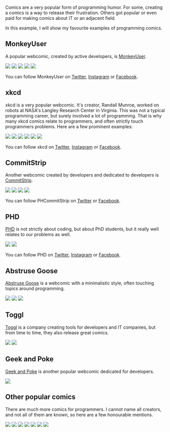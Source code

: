Comics are a very popular form of programming humor. For some, creating a comics is a way to release their frustration. Others got popular or even paid for making comics about IT or an adjacent field. 

In this example, I will show my favourite examples of programming comics. 

## MonkeyUser

A popular webcomic, created by active developers, is [MonkeyUser](https://www.monkeyuser.com/). 

[![](MonkeyUser_1.png)](https://www.monkeyuser.com/2021/pending-approval/)
[![](MonkeyUser_2.png)](https://www.monkeyuser.com/2022/anticipate/)
[![](MonkeyUser_3.png)](https://www.monkeyuser.com/2022/idea/)
[![](MonkeyUser_4.png)](https://www.monkeyuser.com/2022/fov/)
[![](MonkeyUser_5.png)](https://www.monkeyuser.com/2021/reusable-components/)

You can follow MonkeyUser on [Twitter](https://twitter.com/ismonkeyuser/), [Instagram](https://www.instagram.com/themonkeyuser/) or [Facebook](https://www.facebook.com/ismonkeyuser). 

## xkcd

xkcd is a very popular webcomic. It's creator, Randall Munroe, worked on robots at NASA's Langley Research Center in Virginia. This was not a typical programming career, but surely involved a lot of programming. That is why many xkcd comics relate to programmers, and often strictly touch programmers problems. Here are a few prominent examples:

![](xkcd_1.png)
![](xkcd_2.png)
![](xkcd_3.png)
![](xkcd_4.png)
![](xkcd_5.png)
![](xkcd_6.png)

You can follow xkcd on [Twitter](https://twitter.com/xkcd/), [Instagram](https://www.instagram.com/xkcd/) or [Facebook](https://www.facebook.com/TheXKCD).

## CommitStrip

Another webcomic created by developers and dedicated to developers is [CommitStrip](https://www.commitstrip.com/). 

[![](CommitStrip_1.jpeg)](https://www.commitstrip.com/en/2021/03/05/call-the-police/?)
![](CommitStrip_2.jpeg)
[![](CommitStrip_3.jpeg)](https://www.commitstrip.com/en/2021/04/09/the-secret-of-a-successful-code-review/)
![](CommitStrip_4.jpeg)

You can follow PHCommitStrip on [Twitter](https://twitter.com/CommitStrip/) or [Facebook](https://www.facebook.com/WeAreCoders).

## PHD

[PHD](https://phdcomics.com/) is not strictly about coding, but about PhD students, but it really well relates to our problems as well. 

![](phd_1.jpeg)
![](phd_2.jpeg)

You can follow PHD on [Twitter](https://twitter.com/phdcomics/), [Instagram](https://www.instagram.com/phd_comics/) or [Facebook](https://www.facebook.com/phdcomics).

## Abstruse Goose

[Abstruse Goose](https://abstrusegoose.com/) is a webcomic with a minimalistic style, often touching topics around programming. 

![](AG_1.jpeg)
![](AG_2.pngA)
![](AG_3.jpeg)

## Toggl

[Toggl](https://toggl.com/) is a company creating tools for developers and IT companies, but from time to time, they also release great comics. 

[![](toggl_1.jpeg)](https://toggl.com/blog/programming-languages-games)
[![](toggl_2.jpeg)](https://toggl.com/blog/kill-dragon-comic)

## Geek and Poke

[Geek and Poke](https://geek-and-poke.com/) is another popular webcomic dedicated for developers. 

[![](geek-and-poke)](https://geek-and-poke.com/)

## Other popular comics

There are much more comics for programmers. I cannot name all creators, and not all of them are known, so here are a few honourable mentions. 

![](comic_1.png)
![](comic_2.jpeg)
![](comic_3.jpeg)
![](comic_4.jpeg)
![](comic_5.jpeg)
![](comic_6.jpeg)
![](comic_7.jpeg)